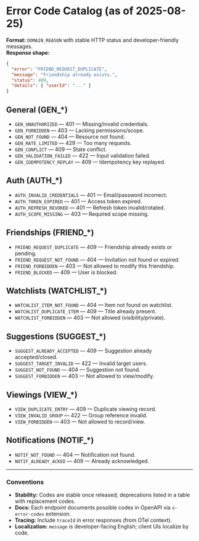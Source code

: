 # Error Code Catalog (as of 2025-08-25)

**Format:** `DOMAIN_REASON` with stable HTTP status and developer-friendly messages.  
**Response shape:**
```json
{
  "error": "FRIEND_REQUEST_DUPLICATE",
  "message": "Friendship already exists.",
  "status": 409,
  "details": { "userId": "..." }
}
```

## General (GEN_*)
- `GEN_UNAUTHORIZED` — 401 — Missing/invalid credentials.
- `GEN_FORBIDDEN` — 403 — Lacking permissions/scope.
- `GEN_NOT_FOUND` — 404 — Resource not found.
- `GEN_RATE_LIMITED` — 429 — Too many requests.
- `GEN_CONFLICT` — 409 — State conflict.
- `GEN_VALIDATION_FAILED` — 422 — Input validation failed.
- `GEN_IDEMPOTENCY_REPLAY` — 409 — Idempotency key replayed.

## Auth (AUTH_*)
- `AUTH_INVALID_CREDENTIALS` — 401 — Email/password incorrect.
- `AUTH_TOKEN_EXPIRED` — 401 — Access token expired.
- `AUTH_REFRESH_REVOKED` — 401 — Refresh token invalid/rotated.
- `AUTH_SCOPE_MISSING` — 403 — Required scope missing.

## Friendships (FRIEND_*)
- `FRIEND_REQUEST_DUPLICATE` — 409 — Friendship already exists or pending.
- `FRIEND_REQUEST_NOT_FOUND` — 404 — Invitation not found or expired.
- `FRIEND_FORBIDDEN` — 403 — Not allowed to modify this friendship.
- `FRIEND_BLOCKED` — 409 — User is blocked.

## Watchlists (WATCHLIST_*)
- `WATCHLIST_ITEM_NOT_FOUND` — 404 — Item not found on watchlist.
- `WATCHLIST_DUPLICATE_ITEM` — 409 — Title already present.
- `WATCHLIST_FORBIDDEN` — 403 — Not allowed (visibility/private).

## Suggestions (SUGGEST_*)
- `SUGGEST_ALREADY_ACCEPTED` — 409 — Suggestion already accepted/closed.
- `SUGGEST_TARGET_INVALID` — 422 — Invalid target users.
- `SUGGEST_NOT_FOUND` — 404 — Suggestion not found.
- `SUGGEST_FORBIDDEN` — 403 — Not allowed to view/modify.

## Viewings (VIEW_*)
- `VIEW_DUPLICATE_ENTRY` — 409 — Duplicate viewing record.
- `VIEW_INVALID_GROUP` — 422 — Group reference invalid.
- `VIEW_FORBIDDEN` — 403 — Not allowed to record/view.

## Notifications (NOTIF_*)
- `NOTIF_NOT_FOUND` — 404 — Notification not found.
- `NOTIF_ALREADY_ACKED` — 409 — Already acknowledged.

---

### Conventions
- **Stability:** Codes are stable once released; deprecations listed in a table with replacement codes.
- **Docs:** Each endpoint documents possible codes in OpenAPI via `x-error-codes` extension.
- **Tracing:** Include `traceId` in error responses (from OTel context).
- **Localization:** `message` is developer-facing English; client UIs localize by code.
